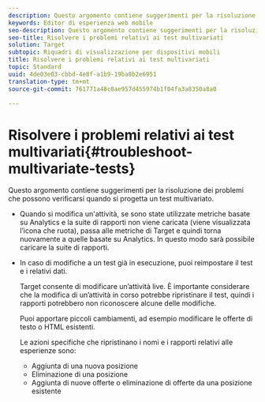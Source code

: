 ```yaml
---
description: Questo argomento contiene suggerimenti per la risoluzione dei problemi che possono verificarsi quando si progetta un test multivariato.
keywords: Editor di esperienza web mobile
seo-description: Questo argomento contiene suggerimenti per la risoluzione dei problemi che possono verificarsi quando si progetta un test multivariato.
seo-title: Risolvere i problemi relativi ai test multivariati
solution: Target
subtopic: Riquadri di visualizzazione per dispositivi mobili
title: Risolvere i problemi relativi ai test multivariati
topic: Standard
uuid: 4de03e03-cbbd-4e8f-a1b9-19ba8b2e6951
translation-type: tm+mt
source-git-commit: 761771a48c0ae957d455974b1f04fa3a8350a8a0

---
```



# Risolvere i problemi relativi ai test multivariati{#troubleshoot-multivariate-tests}

Questo argomento contiene suggerimenti per la risoluzione dei problemi che possono verificarsi quando si progetta un test multivariato.

* Quando si modifica un&#39;attività, se sono state utilizzate metriche basate su Analytics e la suite di rapporti non viene caricata (viene visualizzata l’icona che ruota), passa alle metriche di Target e quindi torna nuovamente a quelle basate su Analytics. In questo modo sarà possibile caricare la suite di rapporti.
* In caso di modifiche a un test già in esecuzione, puoi reimpostare il test e i relativi dati.

   Target consente di modificare un’attività live. È importante considerare che la modifica di un’attività in corso potrebbe ripristinare il test, quindi i rapporti potrebbero non riconoscere alcune delle modifiche.

   Puoi apportare piccoli cambiamenti, ad esempio modificare le offerte di testo o HTML esistenti.

   Le azioni specifiche che ripristinano i nomi e i rapporti relativi alle esperienze sono:

   * Aggiunta di una nuova posizione
   * Eliminazione di una posizione
   * Aggiunta di nuove offerte o eliminazione di offerte da una posizione esistente

